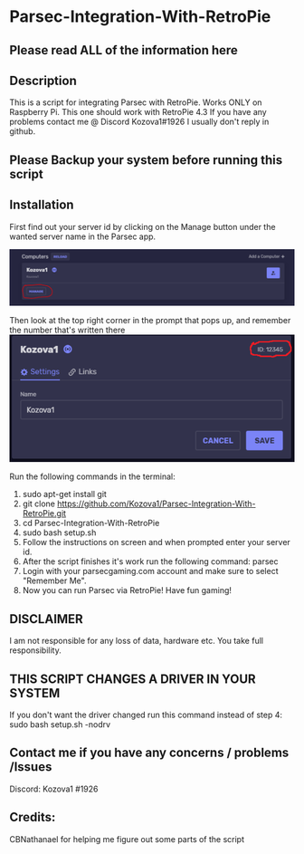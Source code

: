 # Parsec-Integration-With-RetroPie
Please read ALL of the information here
---------------

Description
----------------------
This is a script for integrating Parsec with RetroPie.
Works ONLY on Raspberry Pi. 
This one should work with RetroPie 4.3
If you have any problems contact me @ Discord Kozova1#1926
I usually don't reply in github.

Please Backup your system before running this script
---------------------------------------
Installation
----------------------
First find out your server id by clicking on the Manage button under the wanted server name in the Parsec app.

![image 1](https://raw.githubusercontent.com/Kozova1/Parsec-Integration-With-RetroPie/master/server_id1.PNG)

Then look at the top right corner in the prompt that pops up, and remember the number that's written there
![image 2](https://raw.githubusercontent.com/Kozova1/Parsec-Integration-With-RetroPie/master/server_id2.PNG)


Run the following commands in the terminal:
  1. sudo apt-get install git
  2. git clone https://github.com/Kozova1/Parsec-Integration-With-RetroPie.git
  3. cd Parsec-Integration-With-RetroPie
  4. sudo bash setup.sh
  5. Follow the instructions on screen and when prompted enter your server id.
  6. After the script finishes it's work run the following command: parsec
  7. Login with your parsecgaming.com account and make sure to select "Remember Me".
  8. Now you can run Parsec via RetroPie! Have fun gaming!
  
  DISCLAIMER
  ---------------
  I am not responsible for any loss of data, hardware etc.
  You take full responsibility.
  
  THIS SCRIPT CHANGES A DRIVER IN YOUR SYSTEM
  -----------------------------------------------
  If you don't want the driver changed run this command instead of step 4:
  sudo bash setup.sh -nodrv
  
  Contact me if you have any concerns / problems /Issues
  ------------------------------------------------------
  Discord: Kozova1 #1926

Credits:
----------------
CBNathanael for helping me figure out some parts of the script
